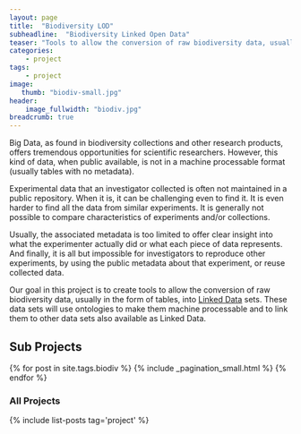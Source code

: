 ```yaml
---
layout: page
title:  "Biodiversity LOD"
subheadline:  "Biodiversity Linked Open Data"
teaser: "Tools to allow the conversion of raw biodiversity data, usually in the form of tables, into machine processable Linked Open Data sets."
categories:
    - project
tags:
    - project
image:
   thumb: "biodiv-small.jpg"
header:
    image_fullwidth: "biodiv.jpg"
breadcrumb: true
---
```


Big Data, as found in biodiversity collections and other research products, offers tremendous opportunities for scientific researchers. However, this kind of data, when public available, is not in a machine processable format (usually tables with no metadata).

Experimental data that an investigator collected is often not maintained in a public repository. When it is, it can be challenging even to find it. It is even harder to find all the data from similar experiments. It is generally not possible to compare characteristics of experiments and/or collections.

Usually, the associated metadata is too limited to offer clear insight into what the experimenter actually did or what each piece of data represents. And finally, it is all but impossible for investigators to reproduce other experiments, by using the public metadata about that experiment, or reuse collected data.

Our goal in this project is to create tools to allow the conversion of raw biodiversity data, usually in the form of tables, into [Linked Data](https://www.w3.org/standards/semanticweb/data) sets. These data sets will use ontologies to make them machine processable and to link them to other data sets also available as Linked Data.

## Sub Projects

{% for post in site.tags.biodiv %}
  {% include _pagination_small.html %}
{% endfor %}


### All Projects

{% include list-posts tag='project' %}

